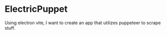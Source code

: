 # ElectricPuppet
 Using electron vite, I want to create an app that utilizes puppeteer to scrape stuff.
